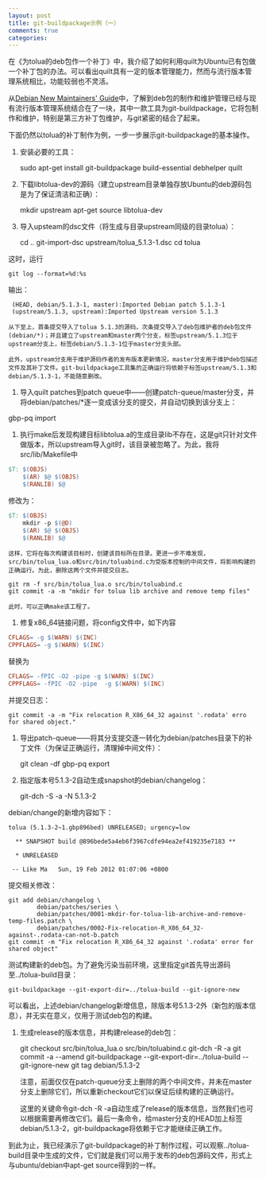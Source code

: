 ```yaml
---
layout: post
title: git-buildpackage示例（一）
comments: true
categories:
---
```


在《为tolua的deb包作一个补丁》中，我介绍了如何利用quilt为Ubuntu已有包做一个补丁包的办法。可以看出quilt具有一定的版本管理能力，然而与流行版本管理系统相比，功能较弱也不灵活。

从[Debian New Maintainers' Guide](http://www.debian.org/doc/manuals/maint-guide/)中，了解到deb包的制作和维护管理已经与现有流行版本管理系统结合在了一块，其中一款工具为git-buildpackage，它将包制作和维护，特别是第三方补丁包维护，与git紧密的结合了起来。

下面仍然以tolua的补丁制作为例，一步一步展示git-buildpackage的基本操作。

1. 安装必要的工具：

	sudo apt-get install git-buildpackage build-essential debhelper quilt

1. 下载libtolua-dev的源码（建立upstream目录单独存放Ubuntu的deb源码包是为了保证清洁和正确）：

	mkdir upstream
	apt-get source libtolua-dev

1. 导入upsteam的dsc文件（将生成与目录upstream同级的目录tolua）：

	cd ..
	git-import-dsc upstream/tolua_5.1.3-1.dsc
	cd tolua

这时，运行

	git log --format=%d:%s

输出：

	 (HEAD, debian/5.1.3-1, master):Imported Debian patch 5.1.3-1
	 (upstream/5.1.3, upstream):Imported Upstream version 5.1.3

	从下至上，首条提交导入了tolua 5.1.3的源码，次条提交导入了deb包维护者的deb包文件(debian/*)；并且建立了upstream和master两个分支，标签upstream/5.1.3位于upstream分支上，标签debian/5.1.3-1位于master分支头部。

	此外，upstream分支用于维护源码作者的发布版本更新情况，master分支用于维护deb包描述文件及其补丁文件。git-buildpackage工具集的正确运行将依赖于标签upstream/5.1.3和debian/5.1.3-1，不能随意删改。

1. 导入quilt patches到patch queue中——创建patch-queue/master分支，并将debian/patches/*逐一变成该分支的提交，并自动切换到该分支上：

gbp-pq import

1. 执行make后发现构建目标libtolua.a的生成目录lib不存在，这是git只针对文件做版本，所以upstream导入git时，该目录被忽略了。为此，我将src/lib/Makefile中

```makefile
$T: $(OBJS)
	$(AR) $@ $(OBJS)
	$(RANLIB) $@
```

修改为：

```makefile
$T: $(OBJS)
	mkdir -p $(@D)
	$(AR) $@ $(OBJS)
	$(RANLIB) $@
```

	这样，它将在每次构建该目标时，创建该目标所在目录。更进一步不难发现，src/bin/tolua_lua.o和src/bin/toluabind.c为受版本控制的中间文件，将影响构建的正确运行。为此，删除这两个文件并提交日志。

	git rm -f src/bin/tolua_lua.o src/bin/toluabind.c
	git commit -a -m "mkdir for tolua lib archive and remove temp files"

	此时，可以正确make该工程了。

1. 修复x86_64链接问题，将config文件中，如下内容

```makefile
CFLAGS= -g $(WARN) $(INC)
CPPFLAGS= -g $(WARN) $(INC)
```

替换为

```makefile
CFLAGS= -fPIC -O2 -pipe -g $(WARN) $(INC)
CPPFLAGS= -fPIC -O2 -pipe  -g $(WARN) $(INC)
```

并提交日志：

	git commit -a -m "Fix relocation R_X86_64_32 against '.rodata' erro for shared object."

1. 导出patch-queue——将其分支提交逐一转化为debian/patches目录下的补丁文件（为保证正确运行，清理掉中间文件）：

	git clean -df
	gbp-pq export

1. 指定版本号5.1.3-2自动生成snapshot的debian/changelog：

	git-dch -S -a -N 5.1.3-2

debian/change的新增内容如下：

```
tolua (5.1.3-2~1.gbp896bed) UNRELEASED; urgency=low

  ** SNAPSHOT build @896bede5a4eb6f3967cdfe94ea2ef419235e7183 **

  * UNRELEASED

 -- Like Ma   Sun, 19 Feb 2012 01:07:06 +0800
```

提交相关修改：

```
git add debian/changelog \
		debian/patches/series \
		debian/patches/0001-mkdir-for-tolua-lib-archive-and-remove-temp-files.patch \
		debian/patches/0002-Fix-relocation-R_X86_64_32-against-.rodata-can-not-b.patch
git commit -m "Fix relocation R_X86_64_32 against '.rodata' error for shared object"
```

测试构建新的deb包。为了避免污染当前环境，这里指定git首先导出源码至../tolua-build目录：

```
git-buildpackage --git-export-dir=../tolua-build --git-ignore-new
```

可以看出，上述debian/changelog新增信息，除版本号5.1.3-2外（新包的版本信息），并无实在意义，仅用于测试deb包的构建。

1. 生成release的版本信息，并构建release的deb包：

	git checkout src/bin/tolua_lua.o src/bin/toluabind.c
	git-dch -R -a
	git commit -a --amend
	git-buildpackage --git-export-dir=../tolua-build --git-ignore-new
	git tag debian/5.1.3-2

	注意，前面仅仅在patch-queue分支上删除的两个中间文件，并未在master分支上删除它们，所以重新checkout它们以保证后续构建的正确运行。

	这里的关键命令git-dch -R -a自动生成了release的版本信息，当然我们也可以根据需要再修改它们。最后一条命令，给master分支的HEAD加上标签debian/5.1.3-2，git-buildpackage将依赖于它才能继续正确工作。


到此为止，我已经演示了git-buildpackage的补丁制作过程，可以观察../tolua-build目录中生成的文件，它们就是我们可以用于发布的deb包源码文件，形式上与ubuntu/debian中apt-get source得到的一样。

